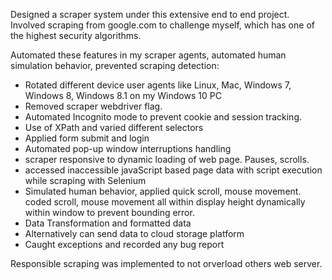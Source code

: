Designed a scraper system under this extensive end to end project. Involved scraping from google.com to challenge myself, which has one of the highest security algorithms. <br>

Automated these features in my scraper agents, automated human simulation behavior, prevented scraping detection:
* Rotated different device user agents like Linux, Mac, Windows 7, Windows 8, Windows 8.1 on my Windows 10 PC 
* Removed scraper webdriver flag.
* Automated Incognito mode to prevent cookie and session tracking.
* Use of XPath and varied different selectors
* Applied form submit and login 
* Automated pop-up window interruptions handling 
* scraper responsive to dynamic loading of web page. Pauses, scrolls.
* accessed inaccessible javaScript based page data with script execution while scraping with Selenium
* Simulated human behavior, applied quick scroll, mouse movement. coded scroll, mouse movement all within display height dynamically within window to prevent bounding error.
* Data Transformation and formatted data
* Alternatively can send data to cloud storage platform
* Caught exceptions and recorded any bug report
  
Responsible scraping was implemented to not orverload others web server. 
